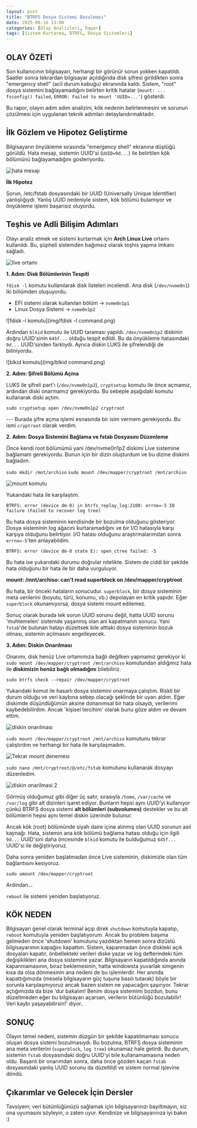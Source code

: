 ```yaml
---
layout: post
title: "BTRFS Dosya Sistemi Bozulması"
date: 2025-08-16 13:00
categories: [Olay Analizleri, Rapor]
tags: [Sistem Kurtarma, BTRFS, Dosya Sistemleri]
---
```


## OLAY ÖZETİ

Son kullanıcının bilgisayarı, herhangi bir görünür sorun yokken kapatıldı. Saatler sonra tekrardan bilgisayar açıldığında disk şifresi girildikten sonra "emergency shell" (acil durum kabuğu) ekranında kaldı. Sistem, "root" dosya sistemini bağlayamadığını belirten kritik hatalar (`mount: ... fsconfig() failed`, `ERROR: Failed to mount 'UUID=...'`) gösterdi. 

Bu rapor, olayın adım adım analizini, kök nedenin belirlenmesini ve sorunun çözülmesi için uygulanan teknik adımları detaylandırmaktadır.

## İlk Gözlem ve Hipotez Geliştirme

Bilgisayarın önyükleme sırasında "emergency shell" ekranına düştüğü görüldü. Hata mesajı, sistemin UUID'si (`UUID=9d...`) ile belirtilen kök bölümünü bağlayamadığını gösteriyordu.

![hata mesajı](img/hatamesaji.png)

**İlk Hipotez**

Sorun, /etc/fstab dosyasındaki bir UUID (Universally Unique Identifier) yanlışlığıydı. Yanlış UUID nedeniyle sistem, kök bölümü bulamıyor ve önyükleme işlemi başarısız oluyordu. 

## Teşhis ve Adli Bilişim Adımları

Olayı analiz etmek ve sistemi kurtarmak için **Arch Linux Live** ortamı kullanıldı. Bu, şüpheli sistemden bağımsız olarak teşhis yapma imkanı sağladı. 

![live ortamı](img/liveortami.png)

**1. Adım: Disk Bölümlerinin Tespiti**

`fdisk -l` komutu kullanılarak disk listeleri incelendi. Ana disk (`/dev/nvme0n1`) iki bölümden oluşuyordu. 
- EFI sistemi olarak kullanılan bölüm -> `nvme0n1p1`
- Linux Dosya Sistemi -> `nvme0n1p2`

![fdisk -l komutu](img/fdisk -l command.png)

Ardından `blkid` komutu ile UUID taraması yapıldı. `/dev/nvme0n1p2` diskinin doğru UUID'sinin `645f...` olduğu tespit edildi. Bu da önyükleme hatasındaki `9d...` UUID'sinden farklıydı. Ayrıca diskin LUKS ile şifrelendiği de biliniyordu.

![blkid komutu](img/blkid command.png)

**2. Adım: Şifreli Bölümü Açma**

LUKS ile şifreli part'ı (`/dev/nvme0n1p2`), `cryptsetup` komutu ile önce açmamız, ardından diski onarmamız gerekiyordu. Bu sebeple aşağıdaki komutu kullanarak diski açtım.

`sudo cryptsetup open /dev/nvme0n1p2 cryptroot` 

--- Burada şifre açma işlemi esnasında bir isim vermem gerekiyordu. Bu ismi `cryptroot` olarak verdim. 

**2. Adım: Dosya Sistemini Bağlama ve fstab Dosyasını Düzenleme**

Önce kendi root bölümümü yani /dev/nvme0n1p2 diskimi Live sistemine bağlamam gerekiyordu. Bunun için bir dizin oluşturdum ve bu dizine diskimi bağladım.

`sudo mkdir /mnt/archiso`
`sudo mount /dev/mapper/cryptroot /mnt/archiso`

![mount komutu](img/mount.png)

Yukarıdaki hata ile karşılaştım.

`BTRFS: error (device dm-0) in btrfs_replay_log:2100: errno=-5 IO failure (Failed to recover log tree)`

Bu hata dosya sisteminin kendisinde bir bozulma olduğunu gösteriyor. Dosya sisteminin log ağacını kurtaramadığını ve bir I/O hatasıyla karşı karşıya olduğunu belirtiyor. I/O hatası olduğunu araştırmalarımdan sonra `errno=-5`'ten anlayabildim.

`BTRFS: error (device dm-0 state E): open_ctree failed: -5`

Bu hata ise yukarıdaki durumu doğrular nitelikte. Sistem de ciddi bir şekilde hata olduğunu bir hata ile bir daha vurguluyor.

**mount: /mnt/archiso: can't read superblock on /dev/mapper/cryptroot**

Bu hata, bir önceki hataların sonucudur. `superblock`, bir dosya sisteminin meta verilerini (boyutu, türü, konumu, vb.) depolayan en kritik yapıdır. Eğer `superblock` okunamıyorsa, dosya sistemi mount edilemez.

Sonuç olarak burada tek sorun UUID sorunu değil, hatta UUID sorunu 'muhtemelen' sistemde yaşanmış olan ani kapatmanın sonucu. Yani `fstab`'de bulunan hatayı düzeltsek bile alttaki dosya sisteminin bozuk olması, sistemin açılmasını engelleyecek.

**3. Adım: Diskin Onarılması**

Onarımı, disk henüz Live ortamımıza bağlı değilken yapmamız gerekiyor ki `sudo mount /dev/mapper/cryptroot /mnt/archiso` komutundan aldığımız hata ile **diskimizin henüz bağlı olmadığını** bilebiliriz.

`sudo btrfs check --repair /dev/mapper/cryptroot`

Yukarıdaki komut ile hasarlı dosya sistemini onarmaya çalıştım. Riskli bir durum olduğu ve veri kaybına sebep olacağı şeklinde bir uyarı aldım. Eğer diskimde düşündüğümün aksine donanımsal bir hata olsaydı, verilerimi kaybedebilirdim. Ancak 'kişisel tercihim' olarak bunu göze aldım ve devam ettim. 

![diskin onarılması](img/diskonarilmasi.png)

`sudo mount /dev/mapper/cryptroot /mnt/archiso` komutunu tekrar çalıştırdım ve herhangi bir hata ile karşılaşmadım. 

![Tekrar mount denemesi](img/mounttry.png)

`sudo nano /mnt/cryptroot/@/etc/fstab` komutunu kullanarak dosyayı düzenledim.  

![diskin onarilmasi 2](img/diskonarilmasi2.png)

Görmüş olduğumuz gibi diğer üç satır, sırasıyla `/home`, `/var/cache` ve `/var/log` gibi alt dizinleri işaret ediyor. Bunların hepsi aynı UUID'yi kullanıyor çünkü BTRFS dosya sistemi **alt bölümleri (subvolumes)** destekler ve bu alt bölümlerin hepsi aynı temel diskin üzerinde bulunur.

Ancak kök (root) bölümünde siyah daire içine alınmış olan UUID sorunun asıl kaynağı. Hata, sistemin ana kök bölümü bağlama hatası olduğu için ilgili `9d...` UUID'sini daha öncesinde `blkid` komutu ile bulduğumuz `645f...` UUID'si ile değiştiriyoruz. 

Daha sonra yeniden başlatmadan önce Live sisteminin, diskimizle olan tüm bağlantısını kesiyoruz. 

`sudo umount /dev/mapper/cryptroot`

Ardından...

`reboot` ile sistemi yeniden başlatıyoruz.

## KÖK NEDEN

Bilgisayarı genel olarak terminal açıp direk `shutdown` komutuyla kapatıp, `reboot` komutuyla yeniden başlatıyorum. Ancak bu problem başıma gelmeden önce 'shutdown' komutunu yazdıktan hemen sonra dizüstü bilgisayarımın kapağını kapattım. Sistem, kapanmadan önce diskteki açık dosyaları kapatır, önbellekteki verileri diske yazar ve log defterindeki tüm değişiklikleri ana dosya sistemine yazar. Bilgisayarın kapatıldığında anında kapanmamasının, biraz beklemesinin, hatta windowsta yuvarlak simgenin kısa da olsa dönmesinin ana nedeni de bu işlemlerdir.  Her anında kapattığımızda (mesela bilgisayarın güç tuşuna basılı tutarak) böyle bir sorunla karşılaşmıyoruz ancak bazen sistem ne yapacağını şaşırıyor. Tekrar açtığımızda da bize 'dur bakalım! Benim dosya sistemimi bozdun, bunu düzeltmeden eğer bu bilgisayarı açarsan, verilerin bütünlüğü bozulabilir! Veri kaybı yaşayabilirsin!' diyor..


## SONUÇ

Olayın temel nedeni, sistemin düzgün bir şekilde kapatılmaması sonucu oluşan dosya sistemi bozulmasıydı. Bu bozulma, BTRFS dosya sisteminin ana meta verilerini (`superblock`, `log tree`) okunamaz hale getirdi. Bu durum, sistemin `fstab` dosyasındaki doğru UUID'yi bile kullanamamasına neden oldu. Başarılı bir onarımdan sonra, daha önce gözden kaçan `fstab` dosyasındaki yanlış UUID sorunu da düzeltildi ve sistem normal işlevine döndü.

## Çıkarımlar ve Gelecek İçin Dersler

Tavsiyem; veri bütünlüğünüzü sağlamak için bilgisayarınızı bayıltmayın, siz ona uyumasını söyleyin, o zaten uyur. Kendinize ve bilgisayarınıza iyi bakın :)